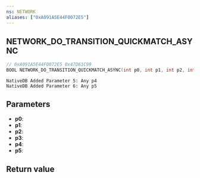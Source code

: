 ```yaml
---
ns: NETWORK
aliases: ["0xA091A5E44F0072E5"]
---
```

## NETWORK_DO_TRANSITION_QUICKMATCH_ASYNC

```c
// 0xA091A5E44F0072E5 0x47D61C99
BOOL NETWORK_DO_TRANSITION_QUICKMATCH_ASYNC(int p0, int p1, int p2, int p3, int p4, int p5);
```

```
NativeDB Added Parameter 5: Any p4
NativeDB Added Parameter 6: Any p5
```

## Parameters
* **p0**: 
* **p1**: 
* **p2**: 
* **p3**: 
* **p4**: 
* **p5**: 

## Return value

